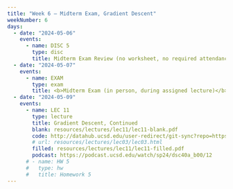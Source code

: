 ```yaml
---
title: "Week 6 – Midterm Exam, Gradient Descent"
weekNumber: 6
days:
  - date: "2024-05-06"
    events:
      - name: DISC 5
        type: disc
        title: Midterm Exam Review (no worksheet, no required attendance)
  - date: "2024-05-07"
    events:
      - name: EXAM
        type: exam
        title: <b>Midterm Exam (in person, during assigned lecture)</b>
  - date: "2024-05-09"
    events:
      - name: LEC 11
        type: lecture
        title: Gradient Descent, Continued
        blank: resources/lectures/lec11/lec11-blank.pdf
        code: http://datahub.ucsd.edu/user-redirect/git-sync?repo=https://github.com/dsc-courses/dsc40a-2024-sp&subPath=lectures/lec11/lec11-code.ipynb
        # url: resources/lectures/lec03/lec03.html
        filled: resources/lectures/lec11/lec11-filled.pdf
        podcast: https://podcast.ucsd.edu/watch/sp24/dsc40a_b00/12
      # - name: HW 5
      #   type: hw
      #   title: Homework 5
---
```

